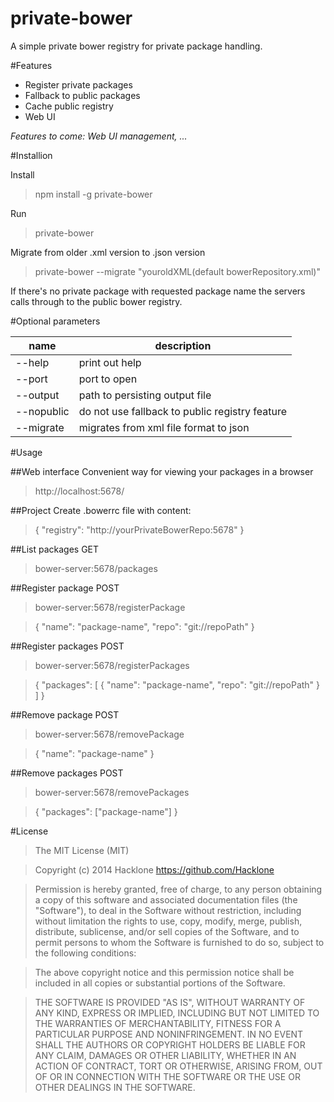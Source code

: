 private-bower
=============

A simple private bower registry for private package handling.

#Features

*   Register private packages
*   Fallback to public packages
*   Cache public registry
*   Web UI

_Features to come: Web UI management, ..._

#Installion

Install
> npm install -g private-bower

Run
> private-bower

Migrate from older .xml version to .json version
> private-bower --migrate "youroldXML(default bowerRepository.xml)"

If there's no private package with requested package name the servers calls through to the public bower registry.

#Optional parameters

| name       | description                                    |
|------------|------------------------------------------------|
| --help     | print out help                                 |
| --port     | port to open                                   |
| --output   | path to persisting output file                 |
| --nopublic | do not use fallback to public registry feature |
| --migrate  | migrates from xml file format to json          |


#Usage

##Web interface
Convenient way for viewing your packages in a browser
> http://localhost:5678/

##Project
Create .bowerrc file with content:
> { "registry": "http://yourPrivateBowerRepo:5678" }

##List packages
GET
> bower-server:5678/packages

##Register package
POST
> bower-server:5678/registerPackage

> { "name": "package-name", "repo": "git://repoPath" }

##Register packages
POST
> bower-server:5678/registerPackages

> { "packages": [ { "name": "package-name", "repo": "git://repoPath" } ] }

##Remove package
POST
> bower-server:5678/removePackage

> { "name": "package-name" }

##Remove packages
POST
> bower-server:5678/removePackages

> { "packages": ["package-name"] }

#License
> The MIT License (MIT)

> Copyright (c) 2014 Hacklone
> https://github.com/Hacklone

> Permission is hereby granted, free of charge, to any person obtaining a copy
> of this software and associated documentation files (the "Software"), to deal
> in the Software without restriction, including without limitation the rights
> to use, copy, modify, merge, publish, distribute, sublicense, and/or sell
> copies of the Software, and to permit persons to whom the Software is
> furnished to do so, subject to the following conditions:

> The above copyright notice and this permission notice shall be included in all
> copies or substantial portions of the Software.

> THE SOFTWARE IS PROVIDED "AS IS", WITHOUT WARRANTY OF ANY KIND, EXPRESS OR
> IMPLIED, INCLUDING BUT NOT LIMITED TO THE WARRANTIES OF MERCHANTABILITY,
> FITNESS FOR A PARTICULAR PURPOSE AND NONINFRINGEMENT. IN NO EVENT SHALL THE
> AUTHORS OR COPYRIGHT HOLDERS BE LIABLE FOR ANY CLAIM, DAMAGES OR OTHER
> LIABILITY, WHETHER IN AN ACTION OF CONTRACT, TORT OR OTHERWISE, ARISING FROM,
> OUT OF OR IN CONNECTION WITH THE SOFTWARE OR THE USE OR OTHER DEALINGS IN THE
> SOFTWARE.
